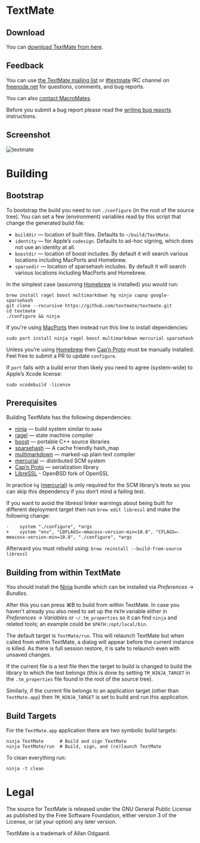 # TextMate

## Download

You can [download TextMate from here](http://macromates.com/download).

## Feedback

You can use [the TextMate mailing list](http://lists.macromates.com/listinfo/textmate) or [#textmate][] IRC channel on [freenode.net][] for questions, comments, and bug reports.

You can also [contact MacroMates](http://macromates.com/contact).

Before you submit a bug report please read the [writing bug reports](http://kb.textmate.org/writing_bug_reports) instructions.

## Screenshot

![textmate](https://raw.github.com/textmate/textmate/gh-pages/images/screenshot.png)

# Building

## Bootstrap

To bootstrap the build you need to run `./configure` (in the root of the source tree). You can set a few (environment) variables read by this script that change the generated build file:

* `builddir` — location of built files. Defaults to `~/build/TextMate`.
* `identity` — for Apple’s `codesign`. Defaults to ad-hoc signing, which does not use an identity at all.
* `boostdir` — location of boost includes. By default it will search various locations including MacPorts and Homebrew.
* `sparsedir` — location of sparsehash includes. By default it will search various locations including MacPorts and Homebrew.

In the simplest case (assuming [Homebrew][] is installed) you would run:

	brew install ragel boost multimarkdown hg ninja capnp google-sparsehash
	git clone --recursive https://github.com/textmate/textmate.git
	cd textmate
	./configure && ninja

If you're using [MacPorts][] then instead run this line to install dependencies:

	sudo port install ninja ragel boost multimarkdown mercurial sparsehash

Unless you’re using [Homebrew][] then [Cap’n Proto][capnp] must be manually installed. Feel free to submit a PR to update `configure`.

If `port` fails with a build error then likely you need to agree (system-wide) to Apple’s Xcode license:

	sudo xcodebuild -license

## Prerequisites

Building TextMate has the following dependencies:

 * [ninja][]         — build system similar to `make`
 * [ragel][]         — state machine compiler
 * [boost][]         — portable C++ source libraries
 * [sparsehash][]    — A cache friendly hash_map
 * [multimarkdown][] — marked-up plain text compiler
 * [mercurial][]     — distributed SCM system
 * [Cap’n Proto][capnp] — serialization library
 * [LibreSSL][libressl] - OpenBSD fork of OpenSSL

In practice `hg` ([mercurial][]) is only required for the SCM library’s tests so you can skip this dependency if you don’t mind a failing test.

If you want to avoid the libressl linker warnings about being built for different deployment target then run `brew edit libressl` and make the following change:

	-    system "./configure", *args
	+    system "env", "LDFLAGS=-mmacosx-version-min=10.8", "CFLAGS=-mmacosx-version-min=10.8", "./configure", *args

Afterward you must rebuild using: `brew reinstall --build-from-source libressl`

## Building from within TextMate

You should install the [Ninja][NinjaBundle] bundle which can be installed via _Preferences_ → _Bundles_.

After this you can press ⌘B to build from within TextMate. In case you haven't already you also need to set up the `PATH` variable either in _Preferences_ → _Variables_ or `~/.tm_properties` so it can find `ninja` and related tools; an example could be `$PATH:/opt/local/bin`.

The default target is `TextMate/run`. This will relaunch TextMate but when called from within TextMate, a dialog will appear before the current instance is killed. As there is full session restore, it is safe to relaunch even with unsaved changes.

If the current file is a test file then the target to build is changed to build the library to which the test belongs (this is done by setting `TM_NINJA_TARGET` in the `.tm_properties` file found in the root of the source tree).

Similarly, if the current file belongs to an application target (other than `TextMate.app`) then `TM_NINJA_TARGET` is set to build and run this application.

## Build Targets

For the `TextMate.app` application there are two symbolic build targets:

	ninja TextMate      # Build and sign TextMate
	ninja TextMate/run  # Build, sign, and (re)launch TextMate

To clean everything run:

	ninja -t clean

# Legal

The source for TextMate is released under the GNU General Public License as published by the Free Software Foundation, either version 3 of the License, or (at your option) any later version.

TextMate is a trademark of Allan Odgaard.

[boost]:         http://www.boost.org/
[ninja]:         https://ninja-build.org/
[multimarkdown]: http://fletcherpenney.net/multimarkdown/
[ragel]:         http://www.complang.org/ragel/
[mercurial]:     https://www.mercurial-scm.org/
[capnp]:         https://github.com/capnproto/capnproto.git
[libressl]:      http://www.libressl.org
[MacPorts]:      http://www.macports.org/
[Homebrew]:      http://brew.sh/
[NinjaBundle]:   https://github.com/textmate/ninja.tmbundle
[sparsehash]:    https://code.google.com/p/sparsehash/
[#textmate]:     irc://irc.freenode.net/#textmate
[freenode.net]:  http://freenode.net/
